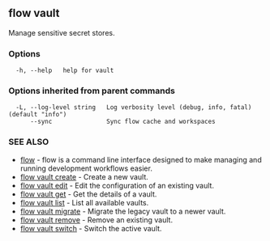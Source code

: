 ## flow vault

Manage sensitive secret stores.

### Options

```
  -h, --help   help for vault
```

### Options inherited from parent commands

```
  -L, --log-level string   Log verbosity level (debug, info, fatal) (default "info")
      --sync               Sync flow cache and workspaces
```

### SEE ALSO

* [flow](flow.md)	 - flow is a command line interface designed to make managing and running development workflows easier.
* [flow vault create](flow_vault_create.md)	 - Create a new vault.
* [flow vault edit](flow_vault_edit.md)	 - Edit the configuration of an existing vault.
* [flow vault get](flow_vault_get.md)	 - Get the details of a vault.
* [flow vault list](flow_vault_list.md)	 - List all available vaults.
* [flow vault migrate](flow_vault_migrate.md)	 - Migrate the legacy vault to a newer vault.
* [flow vault remove](flow_vault_remove.md)	 - Remove an existing vault.
* [flow vault switch](flow_vault_switch.md)	 - Switch the active vault.

